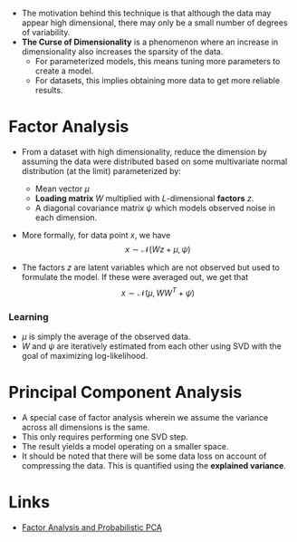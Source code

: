 * The motivation behind this technique is that although the data may appear high dimensional, there may only be a small number of degrees of variability.
* **The Curse of Dimensionality** is a phenomenon where an increase in dimensionality also increases the sparsity of the data. 
	* For parameterized models, this means tuning more parameters to create a model.
	* For datasets, this implies obtaining more data to get more reliable results.
# Factor Analysis
* From a dataset with high dimensionality, reduce the dimension by assuming the data were distributed based on some multivariate normal distribution (at the limit) parameterized by:
	* Mean vector $\mu$ 
	* **Loading matrix** $W$ multiplied with $L$-dimensional **factors** $z$. 
	* A diagonal covariance matrix $\psi$ which models observed noise in each dimension.
* More formally, for data point $x$, we have 
  $$
  x\sim \mathcal{N}(Wz+\mu, \psi)
  $$
  
* The factors $z$ are latent variables which are not observed but used to formulate the model. If these were averaged out, we get that 
  $$
  x\sim\mathcal{N}(\mu,WW^T + \psi)
  $$
  
### Learning
* $\mu$ is simply the average of the observed data.
* $W$ and $\psi$ are iteratively estimated from each other using SVD with the goal of maximizing log-likelihood.
# Principal Component Analysis
* A special case of factor analysis wherein we assume the variance across all dimensions is the same.
* This only requires performing one SVD step.
* The result yields a model operating on a smaller space. 
* It should be noted that there will be some data loss on account of compressing the data. This is quantified using the **explained variance**.
# Links
* [Factor Analysis and Probabilistic PCA](https://www.youtube.com/watch?v=lJ0cXPoEozg)